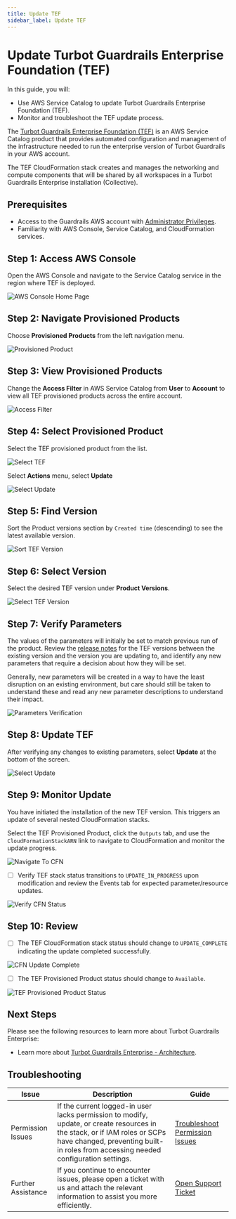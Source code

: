 ```yaml
---
title: Update TEF
sidebar_label: Update TEF
---
```


# Update Turbot Guardrails Enterprise Foundation (TEF)

In this guide, you will:
- Use AWS Service Catalog to update Turbot Guardrails Enterprise Foundation (TEF).
- Monitor and troubleshoot the TEF update process.

The [Turbot Guardrails Enterprise Foundation (TEF)](/guardrails/docs/reference/glossary#turbot-guardrails-enterprise-foundation-tef) is an AWS Service Catalog product that provides automated configuration and management of the infrastructure needed to run the enterprise version of Turbot Guardrails in your AWS account.

The TEF CloudFormation stack creates and manages the networking and compute components that will be shared by all workspaces in a Turbot Guardrails Enterprise installation (Collective).

## Prerequisites

- Access to the Guardrails AWS account with [Administrator Privileges](/guardrails/docs/enterprise/FAQ/admin-permissions).
- Familiarity with AWS Console, Service Catalog, and CloudFormation services.

## Step 1: Access AWS Console

Open the AWS Console and navigate to the Service Catalog service in the region where TEF is deployed.

![AWS Console Home Page](/images/docs/guardrails/guides/hosting-guardrails/updating-stacks/update-tef/aws-service-catalog-console.png)

## Step 2: Navigate Provisioned Products

Choose **Provisioned Products** from the left navigation menu.

![Provisioned Product](/images/docs/guardrails/guides/hosting-guardrails/updating-stacks/update-tef/service-catalog-provisioned-products.png)

## Step 3: View Provisioned Products

Change the **Access Filter** in AWS Service Catalog from **User** to **Account** to view all TEF provisioned products across the entire account.

![Access Filter](/images/docs/guardrails/guides/hosting-guardrails/updating-stacks/update-tef/service-catalog-select-access-filter.png)

## Step 4: Select Provisioned Product

Select the TEF provisioned product from the list.

![Select TEF](/images/docs/guardrails/guides/hosting-guardrails/updating-stacks/update-tef/service-catalog-find-provisioned-product-tef.png)

Select **Actions** menu, select **Update**

![Select Update](/images/docs/guardrails/guides/hosting-guardrails/updating-stacks/update-tef/service-catalog-actions-update.png)

## Step 5: Find Version

Sort the Product versions section by `Created time` (descending) to see the latest available version.

![Sort TEF Version](/images/docs/guardrails/guides/hosting-guardrails/updating-stacks/update-tef/service-catalog-find-tef-product-versions.png)

## Step 6: Select Version

Select the desired TEF version under **Product Versions**.

![Select TEF Version](/images/docs/guardrails/guides/hosting-guardrails/updating-stacks/update-tef/service-catalog-select-tef-version.png)

## Step 7: Verify Parameters

The values of the parameters will initially be set to match previous run of the product. Review the [release notes](https://turbot.com/guardrails/changelog?tag=tef) for the TEF versions between the existing version and the version you are updating to, and identify any new parameters that require a decision about how they will be set.

Generally, new parameters will be created in a way to have the least disruption on an existing environment, but care should still be taken to understand these and read any new parameter descriptions to understand their impact.

![Parameters Verification](/images/docs/guardrails/guides/hosting-guardrails/updating-stacks/update-tef/service-catalog-tef-verify-parameters.png)

## Step 8: Update TEF

After verifying any changes to existing parameters, select **Update** at the bottom of the screen.

![Select Update](/images/docs/guardrails/guides/hosting-guardrails/updating-stacks/update-tef/service-catalog-tef-update-action.png)

## Step 9: Monitor Update

You have initiated the installation of the new TEF version. This triggers an update of several nested CloudFormation stacks.

Select the TEF Provisioned Product, click the `Outputs` tab, and use the `CloudFormationStackARN` link to navigate to CloudFormation and monitor the update progress.

![Navigate To CFN](/images/docs/guardrails/guides/hosting-guardrails/updating-stacks/update-tef/service-catalog-update-tef-navigate-to-cfn.png)

- [ ] Verify TEF stack status transitions to `UPDATE_IN_PROGRESS` upon modification and review the Events tab for expected parameter/resource updates.

![Verify CFN Status](/images/docs/guardrails/guides/hosting-guardrails/updating-stacks/update-tef/cfn-tef-update-progress.png)

## Step 10: Review

- [ ] The TEF CloudFormation stack status should change to `UPDATE_COMPLETE` indicating the update completed successfully.

![CFN Update Complete](/images/docs/guardrails/guides/hosting-guardrails/updating-stacks/update-tef/cfn-tef-update-complete.png)

- [ ] The TEF Provisioned Product status should change to `Available`.

![TEF Provisioned Product Status](/images/docs/guardrails/guides/hosting-guardrails/updating-stacks/update-tef/service-catalog-tef-update-complete.png)

## Next Steps

Please see the following resources to learn more about Turbot Guardrails Enterprise:

- Learn more about [Turbot Guardrails Enterprise - Architecture](/guardrails/docs/enterprise/architecture).

## Troubleshooting

| Issue                                      | Description                                                                                                                                                                                                 | Guide                                |
|----------------------------------------------|-------------------------------------------------------------------------------------------------------------------------------------------------------------------------------------------------------------------|-----------------------------------------------------|
| Permission Issues                        | If the current logged-in user lacks permission to modify, update, or create resources in the stack, or if IAM roles or SCPs have changed, preventing built-in roles from accessing needed configuration settings.   | [Troubleshoot Permission Issues](/guardrails/docs/enterprise/FAQ/admin-permissions#aws-permissions-for-turbot-guardrails-administrators)             |
| Further Assistance                       | If you continue to encounter issues, please open a ticket with us and attach the relevant information to assist you more efficiently.                                                 | [Open Support Ticket](https://support.turbot.com)   |
